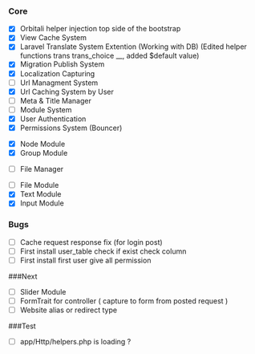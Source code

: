 ### Core
*[x] Orbitali helper injection top side of the bootstrap
*[x] View Cache System
*[x] Laravel Translate System Extention (Working with DB) (Edited helper functions trans trans_choice __, added $default value)
*[x] Migration Publish System
*[x] Localization Capturing
*[ ] Url Managment System
*[x] Url Caching System by User 
*[ ] Meta & Title Manager
*[ ] Module System
*[x] User Authentication
*[x] Permissions System (Bouncer)
-[x] Node Module
-[x] Group Module
*[ ] File Manager
-[ ] File Module
-[x] Text Module
-[x] Input Module

### Bugs
*[ ] Cache request response fix (for login post)
*[ ] First install user_table check if exist check column
*[ ] First install first user give all permission

###Next
*[ ] Slider Module
*[ ] FormTrait for controller ( capture to form from posted request )
*[ ] Website alias or redirect type

###Test
*[ ] app/Http/helpers.php is loading ?
